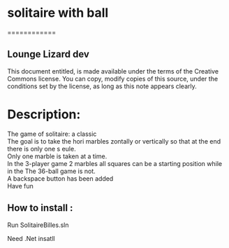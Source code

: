 # solitaire with ball
============

Lounge Lizard dev
--------------

This document entitled, is made available under the terms of
the Creative Commons license. You can copy, modify copies of this
source, under the conditions set by the license, as long as this note
appears clearly.

Description:
=============

The game of solitaire: a classic
<br /> The goal is to take the hori marbles
zontally or vertically so that at the end there is only one s
eule.
<br /> Only one marble is taken at a time.
<br /> In the 3-player game
2 marbles all squares can be a starting position while in the
The 36-ball game is not.
<br /> A backspace button has been
added
<br /> Have fun

How to install :
--------

Run SolitaireBilles.sln

Need .Net insatll
